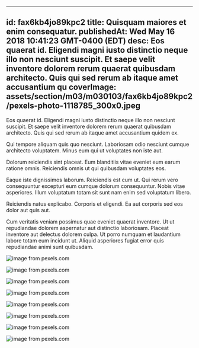 
---
id: fax6kb4jo89kpc2
title: Quisquam maiores et enim consequatur.
publishedAt: Wed May 16 2018 10:41:23 GMT-0400 (EDT)
desc: Eos quaerat id. Eligendi magni iusto distinctio neque illo non nesciunt suscipit. Et saepe velit inventore dolorem rerum quaerat quibusdam architecto. Quis qui sed rerum ab itaque amet accusantium qu
coverImage: assets/section/m03/m030103/fax6kb4jo89kpc2/pexels-photo-1118785_300x0.jpeg
---




Eos quaerat id. Eligendi magni iusto distinctio neque illo non nesciunt suscipit. Et saepe velit inventore dolorem rerum quaerat quibusdam architecto. Quis qui sed rerum ab itaque amet accusantium quidem ex.
 Qui tempore aliquam quis quo nesciunt. Laboriosam odio nesciunt cumque architecto voluptatem. Minus eum qui ut voluptates non iste aut.
 Dolorum reiciendis sint placeat. Eum blanditiis vitae eveniet eum earum ratione omnis. Reiciendis omnis ut qui quibusdam voluptates eos.


Eaque iste dignissimos laborum. Reiciendis est cum ut. Qui rerum vero consequuntur excepturi eum cumque dolorum consequuntur. Nobis vitae asperiores. Illum voluptatum totam sit sunt nam enim sed voluptatum libero.
 Reiciendis natus explicabo. Corporis et eligendi. Ea aut corporis sed eos dolor aut quis aut.
 Cum veritatis veniam possimus quae eveniet quaerat inventore. Ut ut repudiandae dolorem aspernatur aut distinctio laboriosam. Placeat inventore aut delectus dolorem culpa. Ut porro numquam et laudantium labore totam eum incidunt ut. Aliquid asperiores fugiat error quis repudiandae animi sunt quibusdam.



![image from pexels.com](assets/section/m03/m030103/fax6kb4jo89kpc2/pexels-photo-1118785.jpeg)

![image from pexels.com](assets/section/m03/m030103/fax6kb4jo89kpc2/pexels-photo-220993.jpeg)

![image from pexels.com](assets/section/m03/m030103/fax6kb4jo89kpc2/pexels-photo-344102.jpeg)

![image from pexels.com](assets/section/m03/m030103/fax6kb4jo89kpc2/pexels-photo-1531683.jpeg)

![image from pexels.com](assets/section/m03/m030103/fax6kb4jo89kpc2/pexels-photo-1414219.jpeg)

![image from pexels.com](assets/section/m03/m030103/fax6kb4jo89kpc2/pexels-photo-386136.jpeg)

![image from pexels.com](assets/section/m03/m030103/fax6kb4jo89kpc2/pexels-photo-386136.jpeg)

![image from pexels.com](assets/section/m03/m030103/fax6kb4jo89kpc2/pexels-photo-450441.jpeg)


